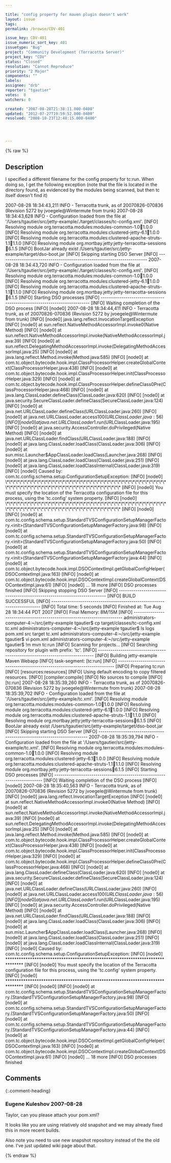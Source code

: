 ```yaml
---

title: "config property for maven plugin doesn't work"
layout: issue
tags: 
permalink: /browse/CDV-401

issue_key: CDV-401
issue_numeric_sort_key: 401
issuetype: "Bug"
project: "Community Development (Terracotta Server)"
project_key: "CDV"
status: "Closed"
resolution: "Cannot Reproduce"
priority: "2 Major"
components: ""
labels: 
assignee: "drb"
reporter: "tgautier"
votes:  0
watchers: 0

created: "2007-08-28T21:38:11.000-0400"
updated: "2012-07-27T19:59:52.000-0400"
resolved: "2008-10-23T12:48:15.000-0400"




---
```


{% raw %}

## Description

<div markdown="1" class="description">

I specified a different filename for the config property for tc:run.  When doing so, I get the following exception (note that the file is located in the directory found, as evidenced by the modules being scanned, but then tc itself doesn't find it)

2007-08-28 18:34:43,211 INFO - Terracotta trunk, as of 20070826-070836 (Revision 5272 by jvoegele@Wintermute from trunk)
2007-08-28 18:34:43,628 INFO - Configuration loaded from the file at '/Users/tgautier/src/jetty-example/./target/classes/tc-config.xml'.
[INFO] Resolving module org.terracotta.modules:modules-common-1.0:jar:1.0.0
[INFO] Resolving module org.terracotta.modules:clustered-jetty-6.1:jar:1.0.0
[INFO] Resolving module org.terracotta.modules:clustered-apache-struts-1.1:jar:1.1.0
[INFO] Resolving module org.mortbay.jetty:jetty-terracotta-sessions:jar:6.1.5
[INFO] BootJar already exist /Users/tgautier/src/jetty-example/target/dso-boot.jar
[INFO] Skipping starting DSO Server
[INFO] ------------------------------------------------------------------------
2007-08-28 18:34:43,720 INFO - Configuration loaded from the file at '/Users/tgautier/src/jetty-example/./target/classes/tc-config.xml'.
[INFO] Resolving module org.terracotta.modules:modules-common-1.0:jar:1.0.0
[INFO] Resolving module org.terracotta.modules:clustered-jetty-6.1:jar:1.0.0
[INFO] Resolving module org.terracotta.modules:clustered-apache-struts-1.1:jar:1.1.0
[INFO] Resolving module org.mortbay.jetty:jetty-terracotta-sessions:jar:6.1.5
[INFO] Starting DSO processes
[INFO] ------------------------------------------------------------------------
[INFO] Waiting completion of the DSO process
[INFO] [node0] 2007-08-28 18:34:44,411 INFO - Terracotta trunk, as of 20070826-070836 (Revision 5272 by jvoegele@Wintermute from trunk)
[INFO] [node0] java.lang.reflect.InvocationTargetException
[INFO] [node0]  at sun.reflect.NativeMethodAccessorImpl.invoke0(Native Method)
[INFO] [node0]  at sun.reflect.NativeMethodAccessorImpl.invoke(NativeMethodAccessorImpl.java:39)
[INFO] [node0]  at sun.reflect.DelegatingMethodAccessorImpl.invoke(DelegatingMethodAccessorImpl.java:25)
[INFO] [node0]  at java.lang.reflect.Method.invoke(Method.java:585)
[INFO] [node0]  at com.tc.object.bytecode.hook.impl.ClassProcessorHelper.createGlobalContext(ClassProcessorHelper.java:438)
[INFO] [node0]  at com.tc.object.bytecode.hook.impl.ClassProcessorHelper.init(ClassProcessorHelper.java:329)
[INFO] [node0]  at com.tc.object.bytecode.hook.impl.ClassProcessorHelper.defineClass0Pre(ClassProcessorHelper.java:468)
[INFO] [node0]  at java.lang.ClassLoader.defineClass(ClassLoader.java:620)
[INFO] [node0]  at java.security.SecureClassLoader.defineClass(SecureClassLoader.java:124)
[INFO] [node0]  at java.net.URLClassLoader.defineClass(URLClassLoader.java:260)
[INFO] [node0]  at java.net.URLClassLoader.access$100(URLClassLoader.java:56)
[INFO] [node0]  at java.net.URLClassLoader$1.run(URLClassLoader.java:195)
[INFO] [node0]  at java.security.AccessController.doPrivileged(Native Method)
[INFO] [node0]  at java.net.URLClassLoader.findClass(URLClassLoader.java:188)
[INFO] [node0]  at java.lang.ClassLoader.loadClass(ClassLoader.java:306)
[INFO] [node0]  at sun.misc.Launcher$AppClassLoader.loadClass(Launcher.java:268)
[INFO] [node0]  at java.lang.ClassLoader.loadClass(ClassLoader.java:251)
[INFO] [node0]  at java.lang.ClassLoader.loadClassInternal(ClassLoader.java:319)
[INFO] [node0] Caused by: com.tc.config.schema.setup.ConfigurationSetupException: 
[INFO] [node0] \*\*\*\*\*\*\*\*\*\*\*\*\*\*\*\*\*\*\*\*\*\*\*\*\*\*\*\*\*\*\*\*\*\*\*\*\*\*\*\*\*\*\*\*\*\*\*\*\*\*\*\*\*\*\*\*\*\*\*\*\*\*\*\*\*\*\*\*\*\*\*\*\*\*\*\*\*\*\*
[INFO] [node0] You must specify the location of the Terracotta configuration file for this process, using the 'tc.config' system property.
[INFO] [node0] \*\*\*\*\*\*\*\*\*\*\*\*\*\*\*\*\*\*\*\*\*\*\*\*\*\*\*\*\*\*\*\*\*\*\*\*\*\*\*\*\*\*\*\*\*\*\*\*\*\*\*\*\*\*\*\*\*\*\*\*\*\*\*\*\*\*\*\*\*\*\*\*\*\*\*\*\*\*\*
[INFO] [node0] 
[INFO] [node0]  at com.tc.config.schema.setup.StandardTVSConfigurationSetupManagerFactory.<init>(StandardTVSConfigurationSetupManagerFactory.java:98)
[INFO] [node0]  at com.tc.config.schema.setup.StandardTVSConfigurationSetupManagerFactory.<init>(StandardTVSConfigurationSetupManagerFactory.java:50)
[INFO] [node0]  at com.tc.config.schema.setup.StandardTVSConfigurationSetupManagerFactory.<init>(StandardTVSConfigurationSetupManagerFactory.java:44)
[INFO] [node0]  at com.tc.object.bytecode.hook.impl.DSOContextImpl.getGlobalConfigHelper(DSOContextImpl.java:163)
[INFO] [node0]  at com.tc.object.bytecode.hook.impl.DSOContextImpl.createGlobalContext(DSOContextImpl.java:61)
[INFO] [node0]  ... 18 more
[INFO] DSO processes finished
[INFO] Skipping stopping DSO Server
[INFO] ------------------------------------------------------------------------
[INFO] BUILD SUCCESSFUL
[INFO] ------------------------------------------------------------------------
[INFO] Total time: 5 seconds
[INFO] Finished at: Tue Aug 28 18:34:44 PDT 2007
[INFO] Final Memory: 8M/15M
[INFO] ------------------------------------------------------------------------
administrators-computer-4:~/src/jetty-example tgautier$ cp target/classes/tc-config.xml tc.xml
administrators-computer-4:~/src/jetty-example tgautier$ ls 
logs    pom.xml src     target  tc.xml
administrators-computer-4:~/src/jetty-example tgautier$ vi pom.xml 
administrators-computer-4:~/src/jetty-example tgautier$ !m
mvn tc:run
[INFO] Scanning for projects...
[INFO] Searching repository for plugin with prefix: 'tc'.
[INFO] ----------------------------------------------------------------------------
[INFO] Building jetty-example Maven Webapp
[INFO]    task-segment: [tc:run]
[INFO] ----------------------------------------------------------------------------
[INFO] Preparing tc:run
[INFO] [resources:resources]
[INFO] Using default encoding to copy filtered resources.
[INFO] [compiler:compile]
[INFO] No sources to compile
[INFO] [tc:run]
2007-08-28 18:35:39,260 INFO - Terracotta trunk, as of 20070826-070836 (Revision 5272 by jvoegele@Wintermute from trunk)
2007-08-28 18:35:39,702 INFO - Configuration loaded from the file at '/Users/tgautier/src/jetty-example/tc.xml'.
[INFO] Resolving module org.terracotta.modules:modules-common-1.0:jar:1.0.0
[INFO] Resolving module org.terracotta.modules:clustered-jetty-6.1:jar:1.0.0
[INFO] Resolving module org.terracotta.modules:clustered-apache-struts-1.1:jar:1.1.0
[INFO] Resolving module org.mortbay.jetty:jetty-terracotta-sessions:jar:6.1.5
[INFO] BootJar already exist /Users/tgautier/src/jetty-example/target/dso-boot.jar
[INFO] Skipping starting DSO Server
[INFO] ------------------------------------------------------------------------
2007-08-28 18:35:39,794 INFO - Configuration loaded from the file at '/Users/tgautier/src/jetty-example/tc.xml'.
[INFO] Resolving module org.terracotta.modules:modules-common-1.0:jar:1.0.0
[INFO] Resolving module org.terracotta.modules:clustered-jetty-6.1:jar:1.0.0
[INFO] Resolving module org.terracotta.modules:clustered-apache-struts-1.1:jar:1.1.0
[INFO] Resolving module org.mortbay.jetty:jetty-terracotta-sessions:jar:6.1.5
[INFO] Starting DSO processes
[INFO] ------------------------------------------------------------------------
[INFO] Waiting completion of the DSO process
[INFO] [node0] 2007-08-28 18:35:40,563 INFO - Terracotta trunk, as of 20070826-070836 (Revision 5272 by jvoegele@Wintermute from trunk)
[INFO] [node0] java.lang.reflect.InvocationTargetException
[INFO] [node0]  at sun.reflect.NativeMethodAccessorImpl.invoke0(Native Method)
[INFO] [node0]  at sun.reflect.NativeMethodAccessorImpl.invoke(NativeMethodAccessorImpl.java:39)
[INFO] [node0]  at sun.reflect.DelegatingMethodAccessorImpl.invoke(DelegatingMethodAccessorImpl.java:25)
[INFO] [node0]  at java.lang.reflect.Method.invoke(Method.java:585)
[INFO] [node0]  at com.tc.object.bytecode.hook.impl.ClassProcessorHelper.createGlobalContext(ClassProcessorHelper.java:438)
[INFO] [node0]  at com.tc.object.bytecode.hook.impl.ClassProcessorHelper.init(ClassProcessorHelper.java:329)
[INFO] [node0]  at com.tc.object.bytecode.hook.impl.ClassProcessorHelper.defineClass0Pre(ClassProcessorHelper.java:468)
[INFO] [node0]  at java.lang.ClassLoader.defineClass(ClassLoader.java:620)
[INFO] [node0]  at java.security.SecureClassLoader.defineClass(SecureClassLoader.java:124)
[INFO] [node0]  at java.net.URLClassLoader.defineClass(URLClassLoader.java:260)
[INFO] [node0]  at java.net.URLClassLoader.access$100(URLClassLoader.java:56)
[INFO] [node0]  at java.net.URLClassLoader$1.run(URLClassLoader.java:195)
[INFO] [node0]  at java.security.AccessController.doPrivileged(Native Method)
[INFO] [node0]  at java.net.URLClassLoader.findClass(URLClassLoader.java:188)
[INFO] [node0]  at java.lang.ClassLoader.loadClass(ClassLoader.java:306)
[INFO] [node0]  at sun.misc.Launcher$AppClassLoader.loadClass(Launcher.java:268)
[INFO] [node0]  at java.lang.ClassLoader.loadClass(ClassLoader.java:251)
[INFO] [node0]  at java.lang.ClassLoader.loadClassInternal(ClassLoader.java:319)
[INFO] [node0] Caused by: com.tc.config.schema.setup.ConfigurationSetupException: 
[INFO] [node0] \*\*\*\*\*\*\*\*\*\*\*\*\*\*\*\*\*\*\*\*\*\*\*\*\*\*\*\*\*\*\*\*\*\*\*\*\*\*\*\*\*\*\*\*\*\*\*\*\*\*\*\*\*\*\*\*\*\*\*\*\*\*\*\*\*\*\*\*\*\*\*\*\*\*\*\*\*\*\*
[INFO] [node0] You must specify the location of the Terracotta configuration file for this process, using the 'tc.config' system property.
[INFO] [node0] \*\*\*\*\*\*\*\*\*\*\*\*\*\*\*\*\*\*\*\*\*\*\*\*\*\*\*\*\*\*\*\*\*\*\*\*\*\*\*\*\*\*\*\*\*\*\*\*\*\*\*\*\*\*\*\*\*\*\*\*\*\*\*\*\*\*\*\*\*\*\*\*\*\*\*\*\*\*\*
[INFO] [node0] 
[INFO] [node0]  at com.tc.config.schema.setup.StandardTVSConfigurationSetupManagerFactory.<init>(StandardTVSConfigurationSetupManagerFactory.java:98)
[INFO] [node0]  at com.tc.config.schema.setup.StandardTVSConfigurationSetupManagerFactory.<init>(StandardTVSConfigurationSetupManagerFactory.java:50)
[INFO] [node0]  at com.tc.config.schema.setup.StandardTVSConfigurationSetupManagerFactory.<init>(StandardTVSConfigurationSetupManagerFactory.java:44)
[INFO] [node0]  at com.tc.object.bytecode.hook.impl.DSOContextImpl.getGlobalConfigHelper(DSOContextImpl.java:163)
[INFO] [node0]  at com.tc.object.bytecode.hook.impl.DSOContextImpl.createGlobalContext(DSOContextImpl.java:61)
[INFO] [node0]  ... 18 more
[INFO] DSO processes finished


</div>

## Comments


{:.comment-heading}
### **Eugene Kuleshov** <span class="date">2007-08-28</span>

<div markdown="1" class="comment">

Taylor, can you please attach your pom.xml?

It looks like you are using relatively old snapshot and we may already fixed this in more recent builds. 

Also note you need to use new snapshot repository instead of the the old one. I've just updated wiki page about that.

</div>



{% endraw %}
